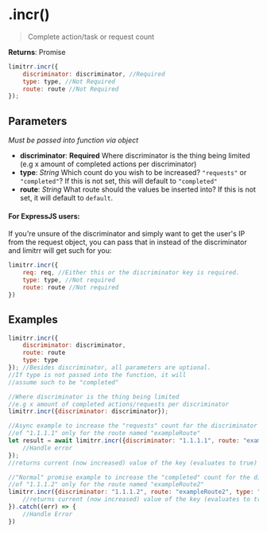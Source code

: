 # .incr()

> Complete action/task or request count

**Returns**: Promise

```javascript
limitrr.incr({
    discriminator: discriminator, //Required
    type: type, //Not Required
    route: route //Not Required
});
```

## Parameters

*Must be passed into function via object*

- **discriminator**: **Required** Where discriminator is the thing being limited (e.g x amount of completed actions per discriminator)
- **type**: *String* Which count do you wish to be increased? `"requests"` or `"completed"`? If this is not set, this will default to `"completed"`
- **route**: *String* What route should the values be inserted into? If this is not set, it will default to `default`.

#### For ExpressJS users:

If you're unsure of the discriminator and simply want to get the user's IP from the request object, you can pass that in instead of the discriminator and limitrr will get such for you:

```javascript
limitrr.incr({
    req: req, //Either this or the discriminator key is required.
    type: type, //Not required
    route: route //Not required
})
```

## Examples

```javascript
limitrr.incr({
    discriminator: discriminator,
    route: route
    type: type
}); //Besides discriminator, all parameters are optional.
//If type is not passed into the function, it will
//assume such to be "completed"

//Where discriminator is the thing being limited
//e.g x amount of completed actions/requests per discriminator
limitrr.incr({discriminator: discriminator});

//Async example to increase the "requests" count for the discriminator 
//of "1.1.1.1" only for the route named "exampleRoute"
let result = await limitrr.incr({discriminator: "1.1.1.1", route: "exampleRoute", type: "requests"}).catch((err) => {
    //Handle error
});
//returns current (now increased) value of the key (evaluates to true) if operation was success

//"Normal" promise example to increase the "completed" count for the discriminator 
//of "1.1.1.2" only for the route named "exampleRoute2"
limitrr.incr({discriminator: "1.1.1.2", route: "exampleRoute2", type: "completed"}).then((result) => {
    //returns current (now increased) value of the key (evaluates to true) if operation was success
}).catch((err) => {
    //Handle Error
})
```